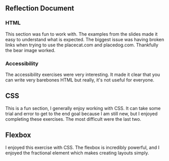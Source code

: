 ## Reflection Document

### HTML

This section was fun to work with. The examples from the slides made it easy to understand what is expected. The biggest issue was having broken links when trying to use the placecat.com and placedog.com. Thankfully the bear image worked.

### Accessibility

The accessibility exercises were very interesting. It made it clear that you can write very barebones HTML but really, it's not useful for everyone.

## CSS
This is a fun section, I generally enjoy working with CSS. It can take some trial and error to get to the end goal because I am still new, but I enjoyed completing these exercises. The most difficult were the last two.

## Flexbox

I enjoyed this exercise with CSS. The flexbox is incredibly powerful, and I enjoyed the fractional element which makes creating layouts simply. 